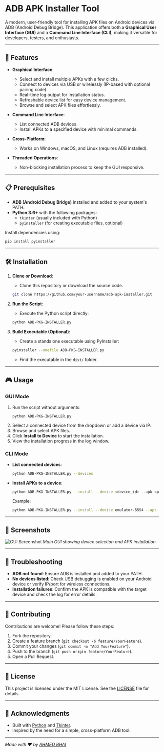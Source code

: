 

# ADB APK Installer Tool

A modern, user-friendly tool for installing APK files on Android devices via ADB (Android Debug Bridge). This application offers both a **Graphical User Interface (GUI)** and a **Command Line Interface (CLI)**, making it versatile for developers, testers, and enthusiasts.

---

## 🚀 Features

- **Graphical Interface**:
  - Select and install multiple APKs with a few clicks.
  - Connect to devices via USB or wirelessly (IP-based with optional pairing code).
  - Real-time log output for installation status.
  - Refreshable device list for easy device management.
  - Browse and select APK files effortlessly.

- **Command Line Interface**:
  - List connected ADB devices.
  - Install APKs to a specified device with minimal commands.

- **Cross-Platform**:
  - Works on Windows, macOS, and Linux (requires ADB installed).

- **Threaded Operations**:
  - Non-blocking installation process to keep the GUI responsive.

---

## 📋 Prerequisites

- **ADB (Android Debug Bridge)** installed and added to your system's PATH.
- **Python 3.6+** with the following packages:
  - `tkinter` (usually included with Python)
  - `pyinstaller` (for creating executable files, optional)

Install dependencies using:
```bash
pip install pyinstaller
```

---

## 🛠️ Installation

1. **Clone or Download**:
   - Clone this repository or download the source code.
   ```bash
   git clone https://github.com/your-username/adb-apk-installer.git
   ```

2. **Run the Script**:
   - Execute the Python script directly:
   ```bash
   python ADB-PKG-INSTALLER.py
   ```

3. **Build Executable (Optional)**:
   - Create a standalone executable using PyInstaller:
   ```bash
   pyinstaller --onefile ADB-PKG-INSTALLER.py
   ```
   - Find the executable in the `dist/` folder.

---

## 🎮 Usage

### GUI Mode
1. Run the script without arguments:
   ```bash
   python ADB-PKG-INSTALLER.py
   ```
2. Select a connected device from the dropdown or add a device via IP.
3. Browse and select APK files.
4. Click **Install to Device** to start the installation.
5. View the installation progress in the log window.

### CLI Mode
- **List connected devices**:
  ```bash
  python ADB-PKG-INSTALLER.py --devices
  ```
- **Install APKs to a device**:
  ```bash
  python ADB-PKG-INSTALLER.py --install --device <device_id> --apk <path_to_apk1> <path_to_apk2>
  ```
  Example:
  ```bash
  python ADB-PKG-INSTALLER.py --install --device emulator-5554 --apk app1.apk app2.apk
  ```

---

## 📸 Screenshots

![GUI Screenshot](https://via.placeholder.com/600x400.png?text=GUI+Screenshot)
*Main GUI showing device selection and APK installation.*

---

## 🐛 Troubleshooting

- **ADB not found**: Ensure ADB is installed and added to your PATH.
- **No devices listed**: Check USB debugging is enabled on your Android device or verify IP/port for wireless connections.
- **Installation failures**: Confirm the APK is compatible with the target device and check the log for error details.

---

## 🤝 Contributing

Contributions are welcome! Please follow these steps:
1. Fork the repository.
2. Create a feature branch (`git checkout -b feature/YourFeature`).
3. Commit your changes (`git commit -m "Add YourFeature"`).
4. Push to the branch (`git push origin feature/YourFeature`).
5. Open a Pull Request.

---

## 📜 License

This project is licensed under the MIT License. See the [LICENSE](LICENSE) file for details.

---

## 🙌 Acknowledgments

- Built with [Python](https://www.python.org/) and [Tkinter](https://docs.python.org/3/library/tkinter.html).
- Inspired by the need for a simple, cross-platform ADB tool.

---

*Made with ❤️ by [AHMED BHAI](https://github.com/ahmedsalim91)*

